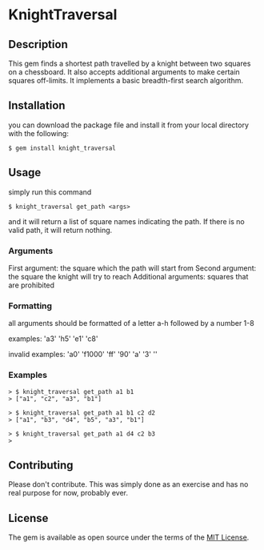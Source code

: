 # KnightTraversal

## Description

This gem finds a shortest path travelled by a knight between two squares on a chessboard. It also accepts additional arguments to make certain squares off-limits. It implements a basic breadth-first search algorithm.

## Installation

you can download the package file and install it from your local directory with the following:

    $ gem install knight_traversal

## Usage

simply run this command

    $ knight_traversal get_path <args>

and it will return a list of square names indicating the path. If there is no valid path, it will return nothing.

### Arguments

First argument: the square which the path will start from
Second argument: the square the knight will try to reach
Additional arguments: squares that are prohibited

### Formatting

all arguments should be formatted of a letter a-h followed by a number 1-8

examples: 'a3' 'h5' 'e1' 'c8'

invalid examples: 'a0' 'f1000' 'ff' '90' 'a' '3' ''

### Examples

    > $ knight_traversal get_path a1 b1
    > ["a1", "c2", "a3", "b1"]

    > $ knight_traversal get_path a1 b1 c2 d2
    > ["a1", "b3", "d4", "b5", "a3", "b1"]

    > $ knight_traversal get_path a1 d4 c2 b3
    > 

## Contributing

Please don't contribute. This was simply done as an exercise and has no real purpose for now, probably ever.

## License

The gem is available as open source under the terms of the [MIT License](https://opensource.org/licenses/MIT).

